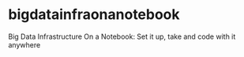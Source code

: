 # bigdatainfraonanotebook
Big Data Infrastructure On a Notebook: Set it up,  take and code with it anywhere

